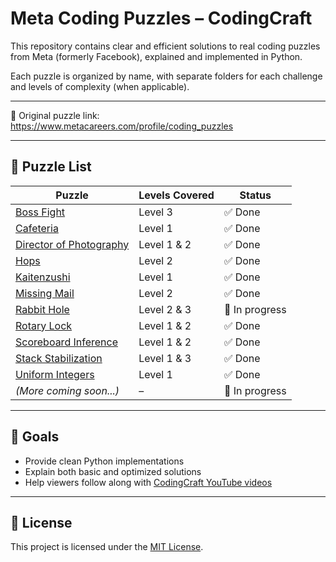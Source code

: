 # Meta Coding Puzzles – CodingCraft

This repository contains clear and efficient solutions to real coding puzzles from Meta (formerly Facebook), explained and implemented in Python.

Each puzzle is organized by name, with separate folders for each challenge and levels of complexity (when applicable).

---

📎 Original puzzle link:  
https://www.metacareers.com/profile/coding_puzzles

---

## 📂 Puzzle List

| Puzzle | Levels Covered | Status |
|--------|----------------|--------|
| [Boss Fight](./boss-fight) | Level 3 | ✅ Done |
| [Cafeteria](./cafeteria) | Level 1 | ✅ Done |
| [Director of Photography](./director-of-photography) | Level 1 & 2 | ✅ Done |
| [Hops](./hops) | Level 2 | ✅ Done |
| [Kaitenzushi](./kaitenzushi) | Level 1 | ✅ Done |
| [Missing Mail](./missing-mail) | Level 2 | ✅ Done |
| [Rabbit Hole](./rabbit-hole) | Level 2 & 3 | 🚧 In progress |
| [Rotary Lock](./rotary-lock) | Level 1 & 2 | ✅ Done |
| [Scoreboard Inference](./scoreboard-inference) | Level 1 & 2 | ✅ Done |
| [Stack Stabilization](./stack-stabilization) | Level 1 & 3 | ✅ Done |
| [Uniform Integers](./uniform-integers) | Level 1 | ✅ Done |
| *(More coming soon...)* | – | 🚧 In progress |

---

## 🎯 Goals
- Provide clean Python implementations
- Explain both basic and optimized solutions
- Help viewers follow along with [CodingCraft YouTube videos](https://www.youtube.com/@CodingCraftChannel)

---

## 📝 License

This project is licensed under the [MIT License](./LICENSE).
